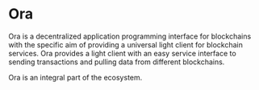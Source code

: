 # Ora
Ora is a decentralized application programming interface for blockchains with the specific aim of providing a universal light client for blockchain services. Ora provides a light client with an easy service interface to sending transactions and pulling data from different blockchains.  


Ora is an integral part of the ecosystem.



